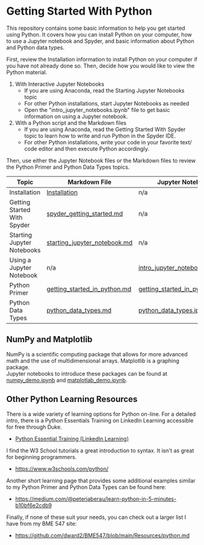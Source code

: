 # Getting Started With Python

This repository contains some basic information to help you get started using
Python.  It covers how you can install Python on your computer, how to 
use a Jupyter notebook and Spyder, and basic information about Python and Python data
types.

First, review the Installation information to install Python on your computer
if you have not already done so.  Then, decide how you would like to view the
Python material.  
1. With Interactive Jupyter Notebooks
    * If you are using Anaconda, read the Starting Jupyter Notebooks topic
    * For other Python installations, start Jupyter Notebooks as needed
    * Open the "intro_jupyter_notebooks.ipynb" file to get basic information
        on using a Jupyter notebook.
2. With a Python script and the Markdown files
    * If you are using Anaconda, read the Getting Started With Spyder topic to
        learn how to write and run Python in the Spyder IDE.
    * For other Python installations, write your code in your favorite text/
        code editor and then execute Python accordingly.

Then, use either the Jupyter Notebook files or the Markdown files to review
the Python Primer and Python Data Types topics.


| Topic                      | Markdown File                                                | Jupyter Notebook                                                   |
|----------------------------|--------------------------------------------------------------|--------------------------------------------------------------------|
| Installation               | [Installation](installation_options.md)                      | n/a                                                                |
| Getting Started With Spyder | [spyder_getting_started.md](spyder_getting_started.md) | n/a                                                                |
| Starting Jupyter Notebooks | [starting_jupyter_notebook.md](starting_jupyter_notebook.md) | n/a                                                                |
 | Using a Jupyter Notebook | n/a | [intro_jupyter_notebooks.ipynb](intro_jupyter_notebooks.ipynb) |
| Python Primer              | [getting_started_in_python.md](getting_started_in_python.md) | [getting_started_in_python.ipynb](getting_started_in_python.ipynb) |
| Python Data Types          | [python_data_types.md](python_data_types.md) | [python_data_types.ipynb](python_data_types.ipynb)                 | 


## NumPy and Matplotlib

NumPy is a scientific computing package that allows for more advanced math and
the use of multidimensional arrays.  Matplotlib is a graphing package.  
Jupyter notebooks to introduce these packages can be found at 
[numpy_demo.ipynb](numpy_demo.ipynb) and [matplotlab_demo.ipynb](matplotlib_demo.ipynb).

## Other Python Learning Resources

There is a wide variety of learning options for Python on-line.  For a detailed
intro, there is a Python Essentials Training on LinkedIn Learning accessible
for free through Duke.  

* [Python Essential Training (LinkedIn Learning)](https://www.linkedin.com/learning/python-essential-training-14898805)

I find the W3 School tutorials a great introduction to syntax.  It isn't as
great for beginning programmers.
* <https://www.w3schools.com/python/>

Another short learning page that provides some additional examples similar to
my Python Primer and Python Data Types can be found here:
* <https://medium.com/@peterjaberau/learn-python-in-5-minutes-b10bf6e2cdb9>

Finally, if none of these suit your needs, you can check out a larger list I
have from my BME 547 site:
* <https://github.com/dward2/BME547/blob/main/Resources/python.md>